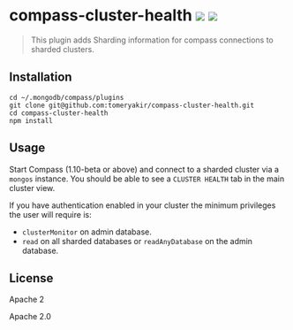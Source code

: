 # compass-cluster-health [![][travis_img]][travis_url] [![][npm_img]][npm_url]

> This plugin adds Sharding information for compass connections to sharded clusters.

## Installation

```
cd ~/.mongodb/compass/plugins
git clone git@github.com:tomeryakir/compass-cluster-health.git
cd compass-cluster-health
npm install

```

## Usage

Start Compass (1.10-beta or above) and connect to a sharded cluster via a `mongos` instance. You should be able to see a `CLUSTER HEALTH` tab in the main cluster view.

If you have authentication enabled in your cluster the minimum privileges the user will require is:
- `clusterMonitor` on admin database.
- `read` on all sharded databases or `readAnyDatabase` on the admin database.

## License

Apache 2


Apache 2.0

[travis_img]: https://img.shields.io/travis/mongodb-js/component-template.svg?style=flat-square
[travis_url]: https://travis-ci.org/mongodb-js/component-template
[npm_img]: https://img.shields.io/npm/v/mongodb-component-template.svg?style=flat-square
[npm_url]: https://www.npmjs.org/package/mongodb-component-template
[react-storybook]: https://github.com/kadirahq/react-storybook
[enzyme]: http://airbnb.io/enzyme/
[enzyme-chai]: https://github.com/producthunt/chai-enzyme
[jsdom]: https://github.com/tmpvar/jsdom
